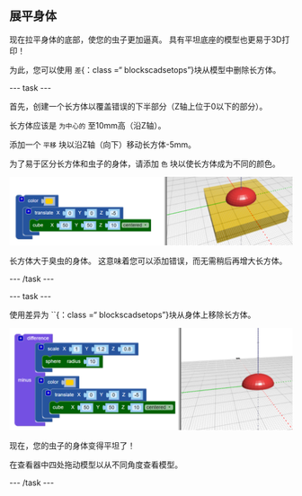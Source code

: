 ## 展平身体

现在拉平身体的底部，使您的虫子更加逼真。 具有平坦底座的模型也更易于3D打印！

为此，您可以使用 `差`{：class =“ blockscadsetops”}块从模型中删除长方体。

--- task ---

首先，创建一个长方体以覆盖错误的下半部分（Z轴上位于0以下的部分）。

长方体应该是 `为中心的` 至10mm高（沿Z轴）。

添加一个 `平移` 块以沿Z轴（向下）移动长方体-5mm。

为了易于区分长方体和虫子的身体，请添加 `色` 块以使长方体成为不同的颜色。

![截屏](images/bug-body-cuboid.png)

长方体大于臭虫的身体。 这意味着您可以添加错误，而无需稍后再增大长方体。

--- /task ---

--- task ---

使用差异为 ``{：class =“ blockscadsetops”}块从身体上移除长方体。

![截屏](images/bug-difference.png)

现在，您的虫子的身体变得平坦了！

在查看器中四处拖动模型以从不同角度查看模型。

--- /task ---



  
